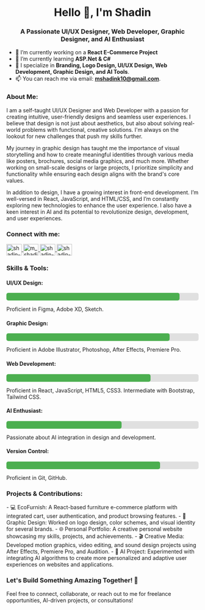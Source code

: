 <h1 align="center">Hello 👋, I'm Shadin</h1>
<h3 align="center">A Passionate UI/UX Designer, Web Developer, Graphic Designer, and AI Enthusiast</h3>

- 🔭 I’m currently working on a **React E-Commerce Project**
- 🌱 I’m currently learning **ASP.Net & C#**
- 💼 I specialize in **Branding, Logo Design, UI/UX Design, Web Development, Graphic Design, and AI Tools**.
- 📫 You can reach me via email: **mshadink10@gmail.com**.

<h3 align="left">About Me:</h3>
<p align="left">
  I am a self-taught UI/UX Designer and Web Developer with a passion for creating intuitive, user-friendly designs and seamless user experiences. I believe that design is not just about aesthetics, but also about solving real-world problems with functional, creative solutions. I'm always on the lookout for new challenges that push my skills further.
</p>

<p align="left">
  My journey in graphic design has taught me the importance of visual storytelling and how to create meaningful identities through various media like posters, brochures, social media graphics, and much more. Whether working on small-scale designs or large projects, I prioritize simplicity and functionality while ensuring each design aligns with the brand's core values.
</p>

<p align="left">
  In addition to design, I have a growing interest in front-end development. I’m well-versed in React, JavaScript, and HTML/CSS, and I’m constantly exploring new technologies to enhance the user experience. I also have a keen interest in AI and its potential to revolutionize design, development, and user experiences.
</p>

<h3 align="left">Connect with me:</h3>
<p align="left">
  <a href="https://linkedin.com/in/shadin-k" target="blank">
    <img align="center" src="https://raw.githubusercontent.com/rahuldkjain/github-profile-readme-generator/master/src/images/icons/Social/linked-in-alt.svg" alt="shadin-k" height="30" width="40" />
  </a>
  <a href="https://instagram.com/m_shadin.k" target="blank">
    <img align="center" src="https://raw.githubusercontent.com/rahuldkjain/github-profile-readme-generator/master/src/images/icons/Social/instagram.svg" alt="m_shadin.k" height="30" width="40" />
  </a>
  <a href="https://twitter.com/m_shadin.k" target="blank">
    <img align="center" src="https://raw.githubusercontent.com/rahuldkjain/github-profile-readme-generator/master/src/images/icons/Social/twitter.svg" alt="shadin-k" height="30" width="40" />
  </a>
  <a href="https://github.com/shadin-ui" target="blank">
    <img align="center" src="https://raw.githubusercontent.com/rahuldkjain/github-profile-readme-generator/master/src/images/icons/Social/github.svg" alt="shadin-k" height="30" width="40" />
  </a>
</p>

<h3 align="left">Skills & Tools:</h3>

<h4>UI/UX Design:</h4>
<div style="width: 100%; background-color: #e0e0e0; border-radius: 5px;">
  <div style="width: 90%; background-color: #4CAF50; height: 20px; border-radius: 5px;"></div>
</div>
<p>Proficient in Figma, Adobe XD, Sketch.</p>

<h4>Graphic Design:</h4>
<div style="width: 100%; background-color: #e0e0e0; border-radius: 5px;">
  <div style="width: 85%; background-color: #4CAF50; height: 20px; border-radius: 5px;"></div>
</div>
<p>Proficient in Adobe Illustrator, Photoshop, After Effects, Premiere Pro.</p>

<h4>Web Development:</h4>
<div style="width: 100%; background-color: #e0e0e0; border-radius: 5px;">
  <div style="width: 75%; background-color: #4CAF50; height: 20px; border-radius: 5px;"></div>
</div>
<p>Proficient in React, JavaScript, HTML5, CSS3. Intermediate with Bootstrap, Tailwind CSS.</p>

<h4>AI Enthusiast:</h4>
<div style="width: 100%; background-color: #e0e0e0; border-radius: 5px;">
  <div style="width: 60%; background-color: #4CAF50; height: 20px; border-radius: 5px;"></div>
</div>
<p>Passionate about AI integration in design and development.</p>

<h4>Version Control:</h4>
<div style="width: 100%; background-color: #e0e0e0; border-radius: 5px;">
  <div style="width: 80%; background-color: #4CAF50; height: 20px; border-radius: 5px;"></div>
</div>
<p>Proficient in Git, GitHub.</p>

<h3 align="left">Projects & Contributions:</h3>
- 💻 EcoFurnish: A React-based furniture e-commerce platform with integrated cart, user authentication, and product browsing features.
- 🎨 Graphic Design: Worked on logo design, color schemes, and visual identity for several brands.
- 🌐 Personal Portfolio: A creative personal website showcasing my skills, projects, and achievements.
- 🎬 Creative Media: Developed motion graphics, video editing, and sound design projects using After Effects, Premiere Pro, and Audition.
- 🤖 AI Project: Experimented with integrating AI algorithms to create more personalized and adaptive user experiences on websites and applications.

<h3 align="left">Let's Build Something Amazing Together! 🚀</h3>
<p align="left">Feel free to connect, collaborate, or reach out to me for freelance opportunities, AI-driven projects, or consultations!</p>
